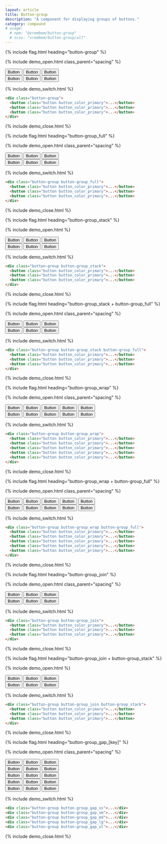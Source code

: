 ```yaml
---
layout: article
title: Button-group
description: "A component for displaying groups of buttons."
category: compound
# usage:
  # npm: "@vrembem/button-group"
  # scss: "vrembem/button-group/all"
---
```


{% include flag.html heading="button-group" %}

{% include demo_open.html class_parent="spacing" %}

<div class="demo__group">
  <div class="button-group">
    <button class="button button_color_primary">Button</button>
    <button class="button button_color_primary">Button</button>
    <button class="button button_color_primary">Button</button>
  </div>
</div>

<div class="demo__group">
  <div class="button-group">
    <button class="button button_outline">Button</button>
    <button class="button button_outline">Button</button>
    <button class="button button_outline">Button</button>
  </div>
</div>

{% include demo_switch.html %}

```html
<div class="button-group">
  <button class="button button_color_primary">...</button>
  <button class="button button_color_primary">...</button>
  <button class="button button_color_primary">...</button>
</div>
```

{% include demo_close.html %}

{% include flag.html heading="button-group_full" %}

{% include demo_open.html class_parent="spacing" %}

<div class="demo__group">
  <div class="button-group button-group_full">
    <button class="button button_color_primary">Button</button>
    <button class="button button_color_primary">Button</button>
    <button class="button button_color_primary">Button</button>
  </div>
</div>

<div class="demo__group">
  <div class="button-group button-group_full">
    <button class="button button_outline">Button</button>
    <button class="button button_outline">Button</button>
    <button class="button button_outline">Button</button>
  </div>
</div>

{% include demo_switch.html %}

```html
<div class="button-group button-group_full">
  <button class="button button_color_primary">...</button>
  <button class="button button_color_primary">...</button>
  <button class="button button_color_primary">...</button>
</div>
```

{% include demo_close.html %}

{% include flag.html heading="button-group_stack" %}

{% include demo_open.html %}

<div class="grid grid_auto">
  <div class="grid__item">
    <div class="button-group button-group_stack">
      <button class="button button_color_primary">Button</button>
      <button class="button button_color_primary">Button</button>
      <button class="button button_color_primary">Button</button>
    </div>
  </div>
  <div class="grid__item">
    <div class="button-group button-group_stack">
      <button class="button button_outline">Button</button>
      <button class="button button_outline">Button</button>
      <button class="button button_outline">Button</button>
    </div>
  </div>
</div>

{% include demo_switch.html %}

```html
<div class="button-group button-group_stack">
  <button class="button button_color_primary">...</button>
  <button class="button button_color_primary">...</button>
  <button class="button button_color_primary">...</button>
</div>
```

{% include demo_close.html %}

{% include flag.html heading="button-group_stack + button-group_full" %}

{% include demo_open.html class_parent="spacing" %}

<div class="demo__group">
  <div class="button-group button-group_stack button-group_full">
    <button class="button button_color_primary">Button</button>
    <button class="button button_color_primary">Button</button>
    <button class="button button_color_primary">Button</button>
  </div>
</div>

<div class="demo__group">
  <div class="button-group button-group_stack button-group_full">
    <button class="button button_outline">Button</button>
    <button class="button button_outline">Button</button>
    <button class="button button_outline">Button</button>
  </div>
</div>

{% include demo_switch.html %}

```html
<div class="button-group button-group_stack button-group_full">
  <button class="button button_color_primary">...</button>
  <button class="button button_color_primary">...</button>
  <button class="button button_color_primary">...</button>
</div>
```

{% include demo_close.html %}

{% include flag.html heading="button-group_wrap" %}

{% include demo_open.html class_parent="spacing" %}

<div class="demo__group">
  <div class="button-group button-group_wrap">
    <button class="button button_color_primary">Button</button>
    <button class="button button_color_primary">Button</button>
    <button class="button button_color_primary">Button</button>
    <button class="button button_color_primary">Button</button>
    <button class="button button_color_primary">Button</button>
  </div>
</div>

<div class="demo__group">
  <div class="button-group button-group_wrap">
    <button class="button button_outline">Button</button>
    <button class="button button_outline">Button</button>
    <button class="button button_outline">Button</button>
    <button class="button button_outline">Button</button>
    <button class="button button_outline">Button</button>
  </div>
</div>

{% include demo_switch.html %}

```html
<div class="button-group button-group_wrap">
  <button class="button button_color_primary">...</button>
  <button class="button button_color_primary">...</button>
  <button class="button button_color_primary">...</button>
  <button class="button button_color_primary">...</button>
  <button class="button button_color_primary">...</button>
</div>
```

{% include demo_close.html %}

{% include flag.html heading="button-group_wrap + button-group_full" %}

{% include demo_open.html class_parent="spacing" %}

<div class="demo__group">
  <div class="button-group button-group_wrap button-group_full">
    <button class="button button_color_primary">Button</button>
    <button class="button button_color_primary">Button</button>
    <button class="button button_color_primary">Button</button>
    <button class="button button_color_primary">Button</button>
    <button class="button button_color_primary">Button</button>
  </div>
</div>

<div class="demo__group">
  <div class="button-group button-group_wrap button-group_full">
    <button class="button button_outline">Button</button>
    <button class="button button_outline">Button</button>
    <button class="button button_outline">Button</button>
    <button class="button button_outline">Button</button>
    <button class="button button_outline">Button</button>
  </div>
</div>

{% include demo_switch.html %}

```html
<div class="button-group button-group_wrap button-group_full">
  <button class="button button_color_primary">...</button>
  <button class="button button_color_primary">...</button>
  <button class="button button_color_primary">...</button>
  <button class="button button_color_primary">...</button>
  <button class="button button_color_primary">...</button>
</div>
```

{% include demo_close.html %}

{% include flag.html heading="button-group_join" %}

{% include demo_open.html class_parent="spacing" %}

<div class="demo__group">
  <div class="button-group button-group_join">
    <button class="button button_color_primary">Button</button>
    <button class="button button_color_primary">Button</button>
    <button class="button button_color_primary">Button</button>
  </div>
</div>

<div class="demo__group">
  <div class="button-group button-group_join">
    <button class="button button_outline">Button</button>
    <button class="button button_outline">Button</button>
    <button class="button button_outline">Button</button>
  </div>
</div>

{% include demo_switch.html %}

```html
<div class="button-group button-group_join">
  <button class="button button_color_primary">...</button>
  <button class="button button_color_primary">...</button>
  <button class="button button_color_primary">...</button>
</div>
```

{% include demo_close.html %}

{% include flag.html heading="button-group_join + button-group_stack" %}

{% include demo_open.html %}

<div class="grid grid_auto">
  <div class="grid__item">
    <div class="button-group button-group_join button-group_stack">
      <button class="button button_color_primary">Button</button>
      <button class="button button_color_primary">Button</button>
      <button class="button button_color_primary">Button</button>
    </div>
  </div>
  <div class="grid__item">
    <div class="button-group button-group_join button-group_stack">
      <button class="button button_outline">Button</button>
      <button class="button button_outline">Button</button>
      <button class="button button_outline">Button</button>
    </div>
  </div>
</div>

{% include demo_switch.html %}

```html
<div class="button-group button-group_join button-group_stack">
  <button class="button button_color_primary">...</button>
  <button class="button button_color_primary">...</button>
  <button class="button button_color_primary">...</button>
</div>
```

{% include demo_close.html %}

{% include flag.html heading="button-group_gap_[key]" %}

{% include demo_open.html class_parent="spacing" %}

<div class="demo__group">
  <div class="button-group button-group_gap_xs">
    <button class="button button_color_primary">Button</button>
    <button class="button button_color_primary">Button</button>
    <button class="button button_color_primary">Button</button>
  </div>
</div>

<div class="demo__group">
  <div class="button-group button-group_gap_sm">
    <button class="button button_outline">Button</button>
    <button class="button button_outline">Button</button>
    <button class="button button_outline">Button</button>
  </div>
</div>

<div class="demo__group">
  <div class="button-group button-group_gap_md">
    <button class="button button_outline">Button</button>
    <button class="button button_outline">Button</button>
    <button class="button button_outline">Button</button>
  </div>
</div>

<div class="demo__group">
  <div class="button-group button-group_gap_lg">
    <button class="button button_outline">Button</button>
    <button class="button button_outline">Button</button>
    <button class="button button_outline">Button</button>
  </div>
</div>

<div class="demo__group">
  <div class="button-group button-group_gap_xl">
    <button class="button button_outline">Button</button>
    <button class="button button_outline">Button</button>
    <button class="button button_outline">Button</button>
  </div>
</div>

{% include demo_switch.html %}

```html
<div class="button-group button-group_gap_xs">...</div>
<div class="button-group button-group_gap_sm">...</div>
<div class="button-group button-group_gap_md">...</div>
<div class="button-group button-group_gap_lg">...</div>
<div class="button-group button-group_gap_xl">...</div>
```

{% include demo_close.html %}
